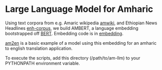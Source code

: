 # Large Language Model for Amharic

Using text corpora from e.g. Amaric wikipedia [amwiki](amwiki), and
Ethiopian News Headlines [enh-corpus](enh-corpus), we build AMBERT, a language
embedding bootstrapped off
[BERT](https://github.com/google-research/bert). Embedding code is in
[embedding](embedding).

[am2en](models/am2en.py) is a basic example of a model using this
embedding for an amharic to english translation application.

To execute the scripts, add this directory (/path/to/am-llm) to your PYTHONPATH
environment variable.
